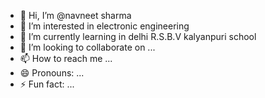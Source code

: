 - 👋 Hi, I’m @navneet sharma 
- 👀 I’m interested in electronic engineering 
- 🌱 I’m currently learning in delhi R.S.B.V kalyanpuri school 
- 💞️ I’m looking to collaborate on ...
- 📫 How to reach me ...
- 😄 Pronouns: ...
- ⚡ Fun fact: ...

<!---
navneet0714/navneet0714 is a ✨ special ✨ repository because its `README.md` (this file) appears on your GitHub profile.
You can click the Preview link to take a look at your changes.
--->
